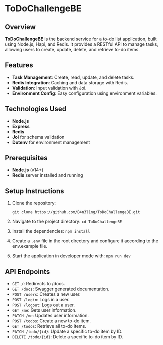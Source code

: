 # ToDoChallengeBE

## Overview

**ToDoChallengeBE** is the backend service for a to-do list application, built using Node.js, Hapi, and Redis. It provides a RESTful API to manage tasks, allowing users to create, update, delete, and retrieve to-do items.

## Features

- **Task Management**: Create, read, update, and delete tasks.
- **Redis Integration**: Caching and data storage with Redis.
- **Validation**: Input validation with Joi.
- **Environment Config**: Easy configuration using environment variables.

## Technologies Used

- **Node.js**
- **Express**
- **Redis**
- **Joi** for schema validation
- **Dotenv** for environment management

## Prerequisites

- **Node.js** (v14+)
- **Redis** server installed and running

## Setup Instructions

1. Clone the repository:

   `git clone https://github.com/B4n3l1ng/ToDoChallengeBE.git`

2. Navigate to the project directory:
   `cd ToDoChallengeBE`
3. Install the dependencies:
   `npm install`
4. Create a `.env` file in the root directory and configure it according to the env.example file.

5. Start the application in developer mode with:
   `npm run dev`

## API Endpoints

- `GET /`: Redirects to /docs.
- `GET /docs`: Swagger generated documentation.
- `POST /users`: Creates a new user.
- `POST /login`: Logs in a user.
- `POST /logout`: Logs out a user.
- `GET /me`: Gets user information.
- `PATCH /me`: Updates user information.
- `POST /todos`: Create a new to-do item.
- `GET /todos`: Retrieve all to-do items.
- `PATCH /todo/{id}`: Update a specific to-do item by ID.
- `DELETE /todo/{id}`: Delete a specific to-do item by ID.
